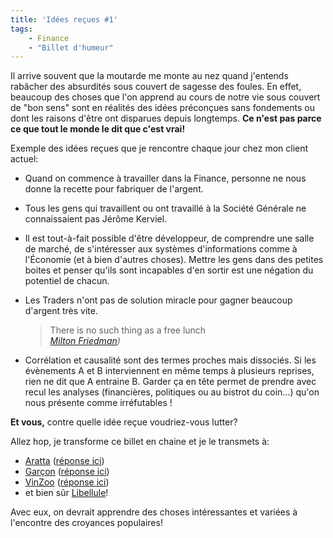 ```yaml
---
title: 'Idées reçues #1'
tags:
    - Finance
    - "Billet d'humeur"
---
```


Il arrive souvent que la moutarde me monte au nez quand j'entends rabâcher des
absurdités sous couvert de sagesse des foules. En effet, beaucoup des choses que
l'on apprend au cours de notre vie sous couvert de "bon sens" sont en réalités
des idées préconçues sans fondements ou dont les raisons d'être ont disparues
depuis longtemps. **Ce n'est pas parce ce que tout le monde le dit que c'est
vrai!**

<!-- more -->

Exemple des idées reçues que je rencontre chaque jour chez mon client actuel:

-   Quand on commence à travailler dans la Finance, personne ne nous donne la
    recette pour fabriquer de l'argent.
-   Tous les gens qui travaillent ou ont travaillé à la Société Générale ne
    connaissaient pas Jérôme Kerviel.
-   Il est tout-à-fait possible d'être développeur, de comprendre une salle de
    marché, de s'intéresser aux systèmes d'informations comme à l'Économie (et à
    bien d'autres choses). Mettre les gens dans des petites boites et penser
    qu'ils sont incapables d'en sortir est une négation du potentiel de chacun.
-   Les Traders n'ont pas de solution miracle pour gagner beaucoup d'argent très
    vite.

    > There is no such thing as a free lunch  
    >  <cite>[Milton Friedman](https://fr.wikipedia.org/wiki/Milton_Friedman)) </cite>

-   Corrélation et causalité sont des termes proches mais dissociés. Si les
    évènements A et B interviennent en même temps à plusieurs reprises, rien ne
    dit que A entraine B. Garder ça en tête permet de prendre avec recul les
    analyses (financières, politiques ou au bistrot du coin…) qu'on nous
    présente comme irréfutables !

**Et vous,** contre quelle idée reçue voudriez-vous lutter?

Allez hop, je transforme ce billet en chaine et je le transmets à:

-   [Aratta](http://lifeinmuenchen.blogspot.com/)
    ([réponse ici](http://lifeinmuenchen.blogspot.com/2008/11/ides-reues.html))
-   [Garçon](http://cafecroissant.fr/)
    ([réponse ici](http://cafecroissant.fr/2008/les-idees-recues-en-chaine/))
-   [VinZoo](http://www.vinzblog.com/)
    ([réponse ici](http://www.vinzblog.com/idees-recues))
-   et bien sûr [Libellule](http://www.lacuisinedelibellule.fr/)!

Avec eux, on devrait apprendre des choses intéressantes et variées à l'encontre
des croyances populaires!
